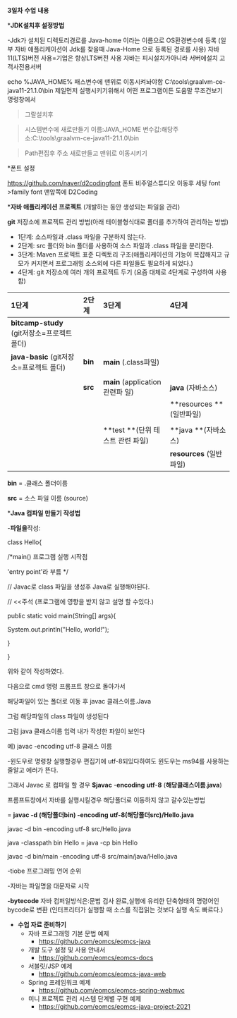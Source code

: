 **3일차** **수업** **내용**

***JDK설치후 설정방법**

-Jdk가 설치된 디렉토리경로를 Java-home 이라는 이름으로 OS환경변수에 등록
(일부 자바 애플리케이션이 Jdk를 찾을때 Java-Home 으로 등록된 경로를 사용)
자바11(LTS)버전 사용=기업은 항상LTS버전 사용
자바는 피시설치가아니라 서버에설치 고객사전용서버

echo %JAVA_HOME%
패스변수에 맨위로 이동시켜놔야함 C:\tools\graalvm-ce-java11-21.1.0\bin 제일먼저 실행시키기위해서
어떤 프로그램이든 도움말 무조건보기 명령창에서

> 그랄설치후 

> 시스템변수에 새로만들기 이름:JAVA_HOME 변수값:해당주소:C:\tools\graalvm-ce-java11-21.1.0\bin 

> Path편집후 주소 새로만들고 맨위로 이동시키기

*폰트 설정

https://github.com/naver/d2codingfont
폰트 비주얼스튜디오 이동후 세팅  font >family font 맨앞쪽에 D2Coding





***자바 애플리케이션 프로젝트** (개발하는 동안 생성되는 파일을 관리)

**git** 저장소에 프로젝트 관리 방법(아래 테이블형식대로 폴더를 추가하여 관리하는 방법)

- 1단계: 소스파일과 .class 파일을 구분하지 않는다.
- 2단계: src 폴더와 bin 폴더를 사용하여 소스 파일과 .class 파일을 분리한다.
- 3단계: Maven 프로젝트 표준 디렉토리 구조(애플리케이션의 기능이 복잡해지고 규모가 커지면서 프로그래밍 소스외에 다른 파일들도 필요하게 되었다.)
- 4단계: git 저장소에 여러 개의 프로젝트 두기 (요즘 대체로 4단계로 구성하여 사용함)

| 1단계                                | 2단계     | 3단계                         | 4단계                  |
| :--------------------------------- | :------ | :-------------------------- | :------------------- |
| **bitcamp-study** (git저장소=프로젝트 폴더) |         |                             |                      |
| **java-basic**  (git저장소=프로젝트 폴더)   | **bin** | **main** (.class파일)         |                      |
|                                    |         |                             |                      |
|                                    | **src** | **main** (application관련파 일) | **java** (자바소스)      |
|                                    |         |                             | **resources **(일반파일) |
|                                    |         |                             |                      |
|                                    |         | **test **(단위 테스트 관련 파일)     | **java **(자바소스)      |
|                                    |         |                             | **resources** (일반파일) |

**bin** = .클래스 폴더이름

**src** = 소스 파일 이름 (source) 



***Java 컴파일 만들기 작성법**

-**파일을**작성:

class Hello{

/*main() 프로그램 실행 시작점

 'entry point'라 부름 */

 // Javac로 class 파일을 생성후 Java로 실행해야된다.

 // <<주석 (프로그램에 영향을 받지 않고 설명 할 수있다.)

  public static void main(String[] args){

System.out.println("Hello, world!");

 }

}

위와 같이 작성하였다. 

다음으로 cmd 명령 프롬프트 창으로 돌아가서

해당파일이 있는 폴더로 이동 후 javac 클래스이름.Java 

그럼 해당파일의 class 파일이 생성된다

그럼 java 클래스이름 입력 내가 작성한 파일이 보인다

예) javac -encoding utf-8 클래스 이름

-윈도우로 명령창 실행할경우 편집기에 utf-8되있다하여도 윈도우는 ms94를 사용하는줄알고 에러가 뜬다. 

그래서 Javac 로 컴파일 할 경우 **$javac** -**encoding** **utf**-**8** (**해당클래스이름**.**java**) 

프롬프트창에서 자바를 실행시킬경우 해당폴더로 이동하지 않고 갈수있는방법

= **javac -d (해당폴더bin) -encoding utf-8(해당폴더src)/Hello.java**

javac -d bin -encoding utf-8 src/Hello.java

java -classpath bin Hello = java -cp bin Hello

javac -d bin/main -encoding utf-8 src/main/java/Hello.java


-tiobe 프로그래밍 언어 순위

-자바는 파일명을 대문자로 시작 

**-bytecode** 
자바 컴퍼일방식은:문법 검사 완료,실행에 유리한 단축형태의 명령어인 bycode로 변환
(인터프리터가 실행할 때 소스를 직접읽는 것보다 실행 속도 빠르다.)



- **수업 자료 준비하기**
  - 자바 프로그래밍 기본 문법 예제
    - <https://github.com/eomcs/eomcs-java>
  - 개발 도구 설정 및 사용 안내서
    - <https://github.com/eomcs/eomcs-docs>
  - 서블릿/JSP 예제
    - <https://github.com/eomcs/eomcs-java-web>
  - Spring 프레임워크 예제
    - <https://github.com/eomcs/eomcs-spring-webmvc>
  - 미니 프로젝트 관리 시스템 단계별 구현 예제
    - <https://github.com/eomcs/eomcs-java-project-2021>